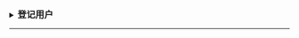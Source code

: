 <details>
  <summary><span style="font-size: 16px;font-weight: bold;">登记用户</span></summary>

#### 请求方法

> POST `${endpoint}/api/user/register`

登记新用户到系统, 用户的 `邮箱` 和 `身份证`必须是未在系统注册过

> Request Headers

```
Content-Type: application/json
```

#### 请求参数

> 参数位置: body

|  字段名   |   类型    |              描述              |    属性    |
|:------:|:-------:|:----------------------------:|:--------:|
| email  | string  |             登记邮件             | Required |
| idCard | string  | 登记身份证, 符合香港身份证正则如：A123456(7) | Required |
| admin  | boolean | 是否为管理员: true 管理员 false 普通用户  | Optional |

#### 其他参数

无

#### 响应参数

|  字段名   |   类型    |   描述   |    属性    |
|:------:|:-------:|:------:|:--------:|
|   id   | number  |  用户主键  | Required |
| email  | string  |  用户邮箱  | Required |
| idCard | string  | 用户身份证  | Required |
| admin  | boolean | 是否为管理员 | Required |


#### 响应示例

```json
{
    "code": 0,
    "message": "successful",
    "success": true,
    "type": 0,
    "target": null,
    "requestId": "610ba23d-9549-4be7-9890-c24cc806b8d6",
    "timestamp": 1673520719096,
    "date": {
        "id": 12,
        "email": "c.ehcb@qq.com",
        "idCard": "C000000(0)",
        "admin": false
    }
}
```
</details>

---